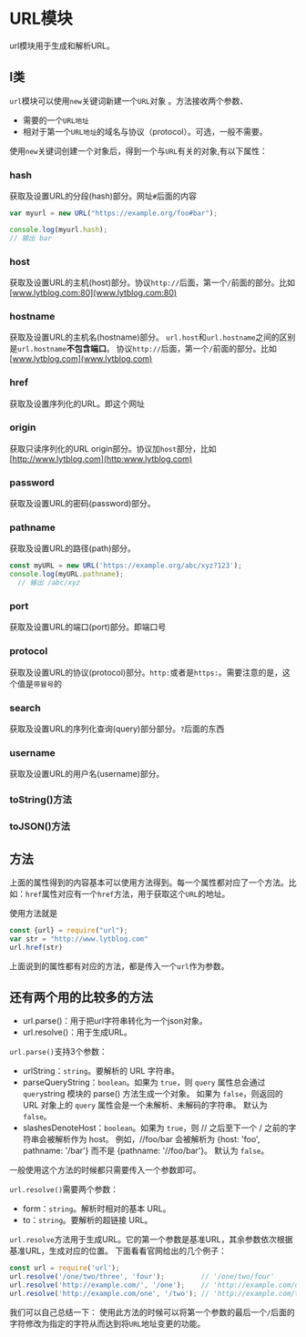 # URL模块
url模块用于生成和解析URL。

## l类
`url`模块可以使用`new`关键词新建一个`URL`对象
。方法接收两个参数、
- 需要的一个`URL地址`
- 相对于第一个`URL地址`的域名与协议（protocol）。可选，一般不需要。

使用`new`关键词创建一个对象后，得到一个与`URL`有关的对象,有以下属性：
### hash
获取及设置URL的分段(hash)部分。网址`#`后面的内容
```javascript
var myurl = new URL("https://example.org/foo#bar");

console.log(myurl.hash);
// 输出 bar
```
### host
获取及设置URL的主机(host)部分。协议`http://`后面，第一个`/`前面的部分。比如[www.lytblog.com:80](www.lytblog.com:80)

### hostname
获取及设置URL的主机名(hostname)部分。 `url.host`和`url.hostname`之间的区别是`url.hostname`**不包含端口**。
协议`http://`后面，第一个`/`前面的部分。比如[www.lytblog.com](www.lytblog.com)

### href
获取及设置序列化的URL。即这个网址

### origin
获取只读序列化的URL origin部分。协议加`host`部分，比如[http://www.lytblog.com](http:www.lytblog.com)

### password
获取及设置URL的密码(password)部分。

### pathname
获取及设置URL的路径(path)部分。

```javascript
const myURL = new URL('https://example.org/abc/xyz?123');
console.log(myURL.pathname);
  // 输出 /abc/xyz
```

### port
获取及设置URL的端口(port)部分。即端口号

### protocol
获取及设置URL的协议(protocol)部分。`http:`或者是`https:`。需要注意的是，这个值是`带冒号`的

### search
获取及设置URL的序列化查询(query)部分部分。`?`后面的东西

### username
获取及设置URL的用户名(username)部分。

### toString()方法
### toJSON()方法

## 方法
上面的属性得到的内容基本可以使用方法得到。每一个属性都对应了一个方法。比如：`href`属性对应有一个`href`方法，用于获取这个`URL`的地址。

使用方法就是
```javascript
const {url} = require("url");
var str = "http://www.lytblog.com"
url.href(str)
```

上面说到的属性都有对应的方法，都是传入一个`url`作为参数。

## 还有两个用的比较多的方法
- url.parse()：用于把url字符串转化为一个json对象。
- url.resolve()：用于生成URL。

`url.parse()`支持3个参数：
- urlString：`string`。要解析的 URL 字符串。
- parseQueryString：`boolean`。如果为 `true`，则 `query` 属性总会通过 `query`string 模块的 parse() 方法生成一个对象。 如果为 `false`，则返回的 URL 对象上的 `query` 属性会是一个未解析、未解码的字符串。 默认为 `false`。
- slashesDenoteHost：`boolean`。如果为 `true`，则 // 之后至下一个 / 之前的字符串会被解析作为 host。 例如，//foo/bar 会被解析为 {host: 'foo', pathname: '/bar'} 而不是 {pathname: '//foo/bar'}。 默认为 `false`。

一般使用这个方法的时候都只需要传入一个参数即可。

`url.resolve()`需要两个参数：
- form：`string`。解析时相对的基本 URL。
- to：`string`。要解析的超链接 URL。

`url.resolve`方法用于生成URL。它的第一个参数是基准URL，其余参数依次根据基准URL，生成对应的位置。
下面看看官网给出的几个例子：
```javascript
const url = require('url');
url.resolve('/one/two/three', 'four');         // '/one/two/four'
url.resolve('http://example.com/', '/one');    // 'http://example.com/one'
url.resolve('http://example.com/one', '/two'); // 'http://example.com/two'
```

我们可以自己总结一下：
使用此方法的时候可以将第一个参数的最后一个`/`后面的字符修改为指定的字符从而达到将`URL`地址变更的功能。